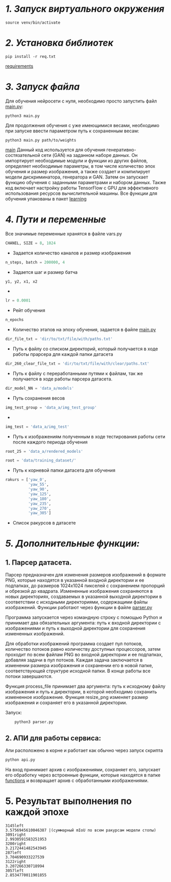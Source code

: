 # *1. Запуск виртуального окружения*
```
source venv/bin/activate
```
# *2. Установка библиотек*
```
pip install -r req.txt
```
[requirements](./req.txt)
# *3. Запуск файла*
Для обучения нейросети с нуля, необходимо просто запустить файл [main.py](./main.py):
```
python3 main.py
```
Для продолжения обучения с уже имеющимися весами, необходимо при запуске ввести параметром путь к сохраненным весам:
```
python3 main.py path/to/weights
```
[main](./main.py)
Данный код используется для обучения генеративно-состязательной сети (GAN) на заданном наборе данных. Он импортирует необходимые модули и функции из других файлов, определяет необходимые параметры, в том числе количество эпох обучения и размер изображения, а также создает и компилирует модели дискриминатора, генератора и GAN. Затем он запускает функцию обучения с заданными параметрами и набором данных.
Также код включает настройку работы TensorFlow с GPU для эффективного использования ресурсов вычислительной машины.
Все функции для обучения упакованы в пакет [learning](./learning)

# *4. Пути и переменные*

Все значимые переменные хранятся в файле vars.py


```python
CHANEL, SIZE = 8, 1024
```
- Задается количество каналов и размер изображения
```python
n_steps, batch = 200000, 4
```
- Задается шаг и размер батча
```python
y1, y2, x1, x2
```
- 
```python
lr = 0.0001
```
- Рейт обучения
```python
n_epochs
```
- Количество этапов на эпоху обучения, задается в файле [main.py](./main.py)
```python
dir_file_txt = 'dir/to/txt/file/with/paths.txt'
```
- Путь к файлу со списком директорий, который получается в ходе работы прарсера для каждой папки датасета

```python
dir_260_clear_file_txt = 'dir/to/txt/file/with/clear/paths.txt'
```
- Путь к файлу с переработанными путями к файлам, так же получается в ходе работы парсера датасета.

```python
dir_model_NN = 'data_a/models'
```
- Путь сохранения весов
```python
img_test_group = 'data_a/img_test_group'
```
- 
```python
img_test = 'data_a/img_test'
```
- Путь к изображениям полученным в ходе тестирования работы сети после каждого периода обучения
```python
root_25 = 'data_a/rendered_models'
```

```python
root = 'data/training_dataset/'
```
- Путь к корневой папки датасета для обучения

```python
rakurs = ['yaw_0',
          'yaw_55',
          'yaw_90',
          'yaw_125',
          'yaw_180',
          'yaw_235',
          'yaw_270',
          'yaw_305']
```
- Список ракурсов в датасете
# *5. Дополнительные функции:*

## 1. Парсер датасета.
Парсер предназначен для изменения размеров изображений в формате PNG, которые находятся в указанной входной директории и ее подпапках, до размеров 1024х1024 пикселей с сохранением пропорций и обрезкой до квадрата. Измененные изображения сохраняются в новых директориях, создаваемых в указанной выходной директории в соответствии с исходными директориями, содержащими файлы изображений. Функции работают через функции в файле [parser.py](./parser.py)

Программа запускается через командную строку с помощью Python и принимает два обязательных аргумента: путь к входной директории с изображениями и путь к выходной директории для сохранения измененных изображений.

Для обработки изображений программа создает пул потоков, количество потоков равно количеству доступных процессоров, затем проходит по всем файлам PNG во входной директории и ее подпапках, добавляя задачи в пул потоков. Каждая задача заключается в изменении размера изображения и сохранении его в новой папке, соответствующей структуре исходной папки. В конце работы все потоки завершаются.

Функция process_file принимает два аргумента: путь к исходному файлу изображения и путь к директории, в которой необходимо сохранить измененное изображение. Функция resize_png изменяет размер изображения и сохраняет его в указанной директории.

Запуск:
```python
    python3 parser.py
```
## 2. АПИ для работы сервиса:
Апи расположено в корне и работает как обычно через запуск скрипта 
```python
python api.py
```
На вход принимает архив с изображениями, сохраняет его, запускает его обработку через встроенные функции, которые находятся в папке [functions](./functions) и возвращает архив с обработанными изображениями.

# 5. Результат выполнения по каждой эпохе
```
3145left
3.5756945610046387 |(суммарный mIoU по всем ракурсам модели стопы)
3091right
2.9930591583251953
3200right
3.2172441482543945
287left
3.704690933227539
3122right
3.207266330718994
3057left
2.8534770011901855
```
